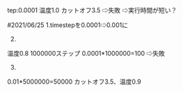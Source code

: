 tep:0.0001
温度1.0
カットオフ3.5
⇨失敗
⇨実行時間が短い？

#2021/06/25
1.timestepを0.0001⇨0.001に

2.
温度0.8
1000000ステップ
0.0001*1000000=100
⇨失敗

3.
0.01*5000000=50000
カットオフ3.5、温度0.9
